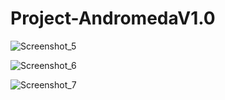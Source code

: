 # Project-AndromedaV1.0

![Screenshot_5](https://user-images.githubusercontent.com/88538924/236847738-b37e67d4-1a76-4ee4-b210-7d571cfd323b.png)

![Screenshot_6](https://user-images.githubusercontent.com/88538924/236847746-697edbcc-891a-430a-a3d1-cbbb00710fd1.png)

![Screenshot_7](https://user-images.githubusercontent.com/88538924/236847748-cd879a51-5df9-4f07-8635-c6f05fd21543.png)
